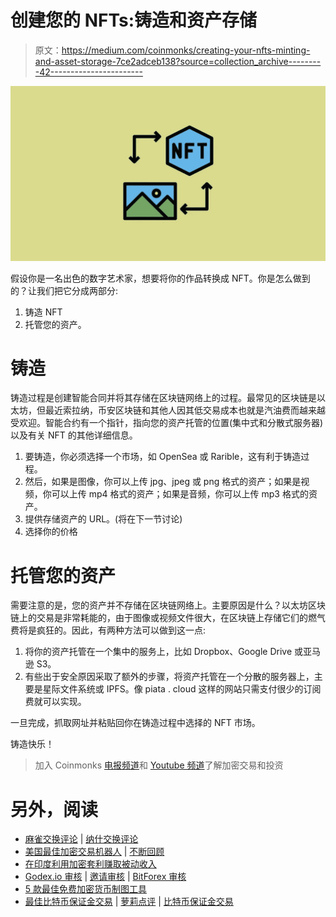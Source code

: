 # 创建您的 NFTs:铸造和资产存储

> 原文：<https://medium.com/coinmonks/creating-your-nfts-minting-and-asset-storage-7ce2adceb138?source=collection_archive---------42----------------------->

![](img/2b436e26ad1427b39a1a6a38fb314602.png)

假设你是一名出色的数字艺术家，想要将你的作品转换成 NFT。你是怎么做到的？让我们把它分成两部分:

1.  铸造 NFT
2.  托管您的资产。

# 铸造

铸造过程是创建智能合同并将其存储在区块链网络上的过程。最常见的区块链是以太坊，但最近索拉纳，币安区块链和其他人因其低交易成本也就是汽油费而越来越受欢迎。智能合约有一个指针，指向您的资产托管的位置(集中式和分散式服务器)以及有关 NFT 的其他详细信息。

1.  要铸造，你必须选择一个市场，如 OpenSea 或 Rarible，这有利于铸造过程。
2.  然后，如果是图像，你可以上传 jpg、jpeg 或 png 格式的资产；如果是视频，你可以上传 mp4 格式的资产；如果是音频，你可以上传 mp3 格式的资产。
3.  提供存储资产的 URL。(将在下一节讨论)
4.  选择你的价格

# 托管您的资产

需要注意的是，您的资产并不存储在区块链网络上。主要原因是什么？以太坊区块链上的交易是非常耗能的，由于图像或视频文件很大，在区块链上存储它们的燃气费将是疯狂的。因此，有两种方法可以做到这一点:

1.  将你的资产托管在一个集中的服务上，比如 Dropbox、Google Drive 或亚马逊 S3。
2.  有些出于安全原因采取了额外的步骤，将资产托管在一个分散的服务器上，主要是星际文件系统或 IPFS。像 piata . cloud 这样的网站只需支付很少的订阅费就可以实现。

一旦完成，抓取网址并粘贴回你在铸造过程中选择的 NFT 市场。

铸造快乐！

> 加入 Coinmonks [电报频道](https://t.me/coincodecap)和 [Youtube 频道](https://www.youtube.com/c/coinmonks/videos)了解加密交易和投资

# 另外，阅读

*   [麻雀交换评论](https://coincodecap.com/sparrow-exchange-review) | [纳什交换评论](https://coincodecap.com/nash-exchange-review)
*   [美国最佳加密交易机器人](https://coincodecap.com/crypto-trading-bots-in-the-us) | [不断回顾](https://coincodecap.com/changelly-review)
*   [在印度利用加密套利赚取被动收入](https://coincodecap.com/crypto-arbitrage-in-india)
*   [Godex.io 审核](/coinmonks/godex-io-review-7366086519fb) | [邀请审核](/coinmonks/invity-review-70f3030c0502) | [BitForex 审核](https://coincodecap.com/bitforex-review)
*   [5 款最佳免费加密货币制图工具](https://coincodecap.com/crypto-charting-tools)
*   [最佳比特币保证金交易](/coinmonks/bitcoin-margin-trading-exchange-bcbfcbf7b8e3) | [萝莉点评](/coinmonks/lolli-review-e6ddc7895ad8) | [比特币保证金交易](https://coincodecap.com/bityard-margin-trading)